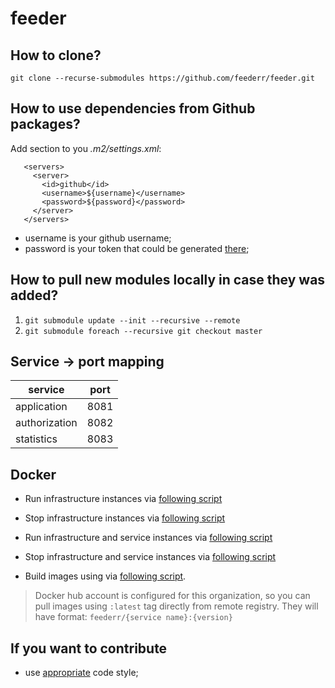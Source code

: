 # feeder

## How to clone?
`git clone --recurse-submodules https://github.com/feederr/feeder.git` 

## How to use dependencies from Github packages?
Add section to you _.m2/settings.xml_:
```
   <servers>
     <server>
       <id>github</id>
       <username>${username}</username>
       <password>${password}</password>
     </server>
   </servers>
```
* username is your github username;
* password is your token that could be generated [there](https://github.com/settings/tokens);

## How to pull new modules locally in case they was added?

1. `git submodule update --init --recursive --remote`
2. `git submodule foreach --recursive git checkout master`

## Service -> port mapping

| service       | port |
|---------------|------|
| application   | 8081 |
| authorization | 8082 |
| statistics    | 8083 |

## Docker

* Run infrastructure instances via [following script](https://github.com/feederr/feeder-devtools/blob/master/run-infra.sh) 

* Stop infrastructure instances via [following script](https://github.com/feederr/feeder-devtools/blob/master/stop-infa.sh) 

* Run infrastructure and service instances via [following script](https://github.com/feederr/feeder-devtools/blob/master/docker-compose.services.yml)

* Stop infrastructure and service instances via [following script](https://github.com/feederr/feeder-devtools/blob/master/stop-all.sh)

* Build images using via [following script](https://github.com/feederr/feeder-devtools/blob/master/rebuild-all.sh).

> Docker hub account is configured for this organization, so you can pull images using `:latest` tag directly from remote registry. 
> They will have format: `feederr/{service name}:{version}`

## If you want to contribute
* use [appropriate](https://github.com/feederr/feeder/blob/master/google-code-style.xml) code style;
